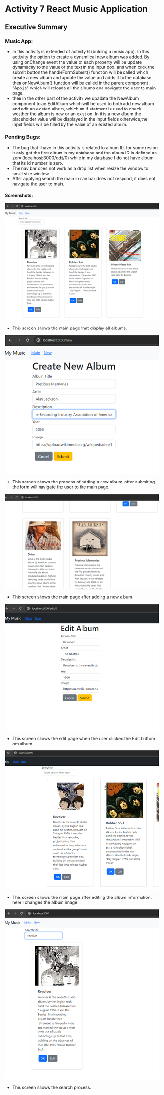 
# Activity 7 React Music Application 

## Executive Summary

### Music App:
- In this activity is extended of activity 6 (bulding a music app). In this actitvity the option to create a dynamilcal new album was added. By using onChange event the value of each property will be update dynamaclly to the value or the text in the input box. and when click the submit button the handleFormSubmit() function will be called which create a new album and update the value and adds it to the database. then onNewAlbum() function will be called in the parent component "App.js" which will reloads all the albums and navigate the user to main page.
- then in the other part of the activity we upadata the NewAlbum component to an EditAlbum which will be used to both add new album and edit an existed album, which an if statment is used to check weather the album is new or an exist on. In it is a new album the placeholder value will be displayed in the input fields otherwice,the input fields will be filled by the value of an existed album.

### Pending Bugs:
- The bug that I have in this activity is related to album ID, for some resion it only get the first album in my database and the album ID is defined as zero (localhost:3000/edit/0) while in my database I do not have album that its id number is zero.
- The nav bar does not work as a drop list when resize the window to small size window
- After applying search the main in nav bar does not respond, it does not navigate the user to main.

#### Screenshots:

![screen 1](./images/main.png)
- This screen shows the main page that display all albums.

![screen2](./images/createAlbum.png)
- This  screen shows the process of adding a new album, after submiting the form will navigate the user to the main page.

![screen3](./images/createAlbum_1.png)
- This screen shows the main page after adding a new album.

![screen4](./images/edit.png)
- This screen shows the edit page when the user clicked the Edit buttom om album.

![screen5](./images/edit1.png)
- This screen shows the main page after editing the album information, here I changed the album image. 

![screen6](./images/search.png)
- This screen shows the search process.
